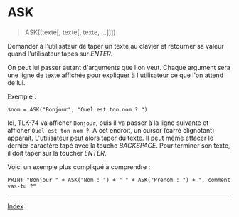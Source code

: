 # ASK

> ASK([texte[, texte[, texte, ...]]])

Demander à l'utilisateur de taper un texte au clavier et retourner sa valeur quand l'utilisateur tapes sur _ENTER_.

On peut lui passer autant d'arguments que l'on veut. Chaque argument sera une ligne de texte affichée pour expliquer à l'utilisateur ce que l'on attend de lui.

Exemple :
```
$nom = ASK("Bonjour", "Quel est ton nom ? ")
```

Ici, TLK-74 va afficher `Bonjour`, puis il va passer à la ligne suivante et afficher `Quel est ton nom ?`. A cet endroit, un cursor (carré clignotant) apparait. L'utilisateur peut alors taper du texte. Il peut même effacer le dernier caractère tapé avec la touche _BACKSPACE_. Pour terminer son texte, il doit taper sur la toucher _ENTER_.

Voici un exemple plus compliqué à comprendre :

```
PRINT "Bonjour " + ASK("Nom : ") + " " + ASK("Prenom : ") + ", comment vas-tu ?"
```

----
[Index](index)
